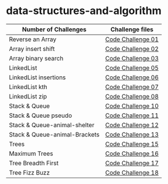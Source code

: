 # data-structures-and-algorithm

|Number of Challenges | Challenge files                         |
|----------------|----------------------------------------------|
|Reverse an Array        |[Code Challenge 01](401/Reversed-Array/Read01.md)          |
|Array insert shift      |[Code Challenge 02](401/array-insert-shift/Read02.md)      |
|Array binary search     |[Code Challenge 03](401/array-binary-search/Read03.md)     |
|LinkedList              |[Code Challenge 05](401/Linked-lists/Read05.md)            |
|LinkedList insertions   |[Code Challenge 06](401/linked-list-insertions/Read06.md)  |
|LinkedList kth          |[Code Challenge 07](401/linked-list-kth/Read07.md)  |
|LinkedList zip          |[Code Challenge 08](401/linked-list-zip/Read08.md)  |
|Stack & Queue           |[Code Challenge 10](401/Stack&Queue/Read10.md)  |
|Stack & Queue pseudo    |[Code Challenge 11](401/stack-queue-pseudo/Read11.md)  |
|Stack & Queue-animal-shelter    |[Code Challenge 12](401/stack-queue-animal-shelter/Read12.md)  |
|Stack & Queue-animal-Brackets    |[Code Challenge 13](401/stack-queue-brackets/Read13.md)  |
|Trees   |[Code Challenge 15](401/trees/Read15.md)  |
|Maximum Trees   |[Code Challenge 16](401/max-trees/Read16.md)  |
|Tree Breadth First   |[Code Challenge 17](401/tree-breadth-first/Read17.md)  |
|Tree Fizz Buzz   |[Code Challenge 18](401/tree-fizz-buzz/Read18.md)  |



